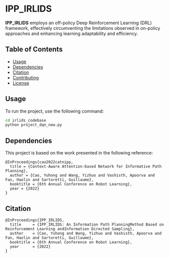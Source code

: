 # IPP_IRLIDS

**IPP_IRLIDS** employs an off-policy Deep Reinforcement Learning (DRL) framework, effectively circumventing the limitations observed in on-policy approaches and enhancing learning adaptability and efficiency.

## Table of Contents

- [Usage](#usage)
- [Dependencies](#dependencies)
- [Citation](#citation)
- [Contributing](#contributing)
- [License](#license)


## Usage

To run the project, use the following command:

```bash
cd irlids_codebase
python project_dqn_new.py
```

## Dependencies

This project is based on the work presented in the following reference:
```
@InProceedings{cao2022catnipp,
  title = {Context-Aware Attention-based Network for Informative Path Planning},
  author = {Cao, Yuhong and Wang, Yizhuo and Vashisth, Apoorva and Fan, Haolin and Sartoretti, Guillaume},
  booktitle = {6th Annual Conference on Robot Learning},
  year = {2022}
}
```

## Citation

```
@InProceedings{IPP_IRLIDS,
  title     = {IPP_IRLIDS: An Information Path PlanningMethod Based on Reinforcement Learning andInformation Directed Sampling},
  author    = {Cao, Yuhong and Wang, Yizhuo and Vashisth, Apoorva and Fan, Haolin and Sartoretti, Guillaume},
  booktitle = {6th Annual Conference on Robot Learning},
  year      = {2022}
}
```



